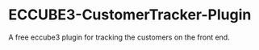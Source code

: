 # ECCUBE3-CustomerTracker-Plugin
A free eccube3 plugin for tracking the customers on the front end.
